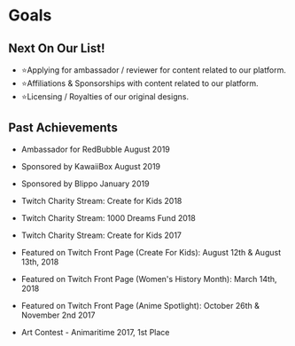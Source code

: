 # Goals

## Next On Our List!
- ⭐Applying for ambassador / reviewer for content related to our platform.
- ⭐Affiliations & Sponsorships with content related to our platform.
- ⭐Licensing / Royalties of our original designs.


## Past Achievements 
- Ambassador for RedBubble August 2019

- Sponsored by KawaiiBox August 2019
- Sponsored by Blippo January 2019

- Twitch Charity Stream: Create for Kids 2018
- Twitch Charity Stream: 1000 Dreams Fund 2018
- Twitch Charity Stream: Create for Kids 2017

- Featured on Twitch Front Page (Create For Kids): August 12th & August 13th, 2018
- Featured on Twitch Front Page (Women's History Month): March 14th, 2018
- Featured on Twitch Front Page (Anime Spotlight): October 26th & November 2nd 2017

- Art Contest - Animaritime 2017, 1st Place
